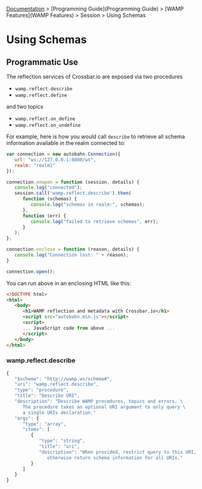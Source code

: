 [Documentation](.) > [Programming Guide](Programming Guide) > [WAMP Features](WAMP Features) > Session > Using Schemas

# Using Schemas

## Programmatic Use

The reflection services of Crossbar.io are exposed via two procedures

 * `wamp.reflect.describe`
 * `wamp.reflect.define`

and two topics

 * `wamp.reflect.on_define`
 * `wamp.reflect.on_undefine`

For example, here is how you would call `describe` to retrieve all schema information available in the realm connected to:

```javascript
var connection = new autobahn.Connection({
   url: "ws://127.0.0.1:8080/ws",
   realm: "realm1"
});

connection.onopen = function (session, details) {
   console.log("connected");
   session.call('wamp.reflect.describe').then(
      function (schemas) {
         console.log("schemas in realm:", schemas);
      },
      function (err) {
         console.log("failed to retrieve schemas", err);
      }
   );
};

connection.onclose = function (reason, details) {
   console.log("Connection lost: " + reason);
}

connection.open();
```

You can run above in an enclosing HTML like this:

```html
<!DOCTYPE html>
<html>
   <body>
      <h1>WAMP reflection and metadata with Crossbar.io</h1>
      <script src="autobahn.min.js"></script>
      <script>
      ... JavaScript code from above ...
      </script>
   </body>
</html>
```



### wamp.reflect.describe

```javascript
{
   "$schema": "http://wamp.ws/schema#",
   "uri": "wamp.reflect.describe",
   "type": "procedure",
   "title": "Describe URI",
   "description": "Describe WAMP procedures, topics and errors. \
      The procedure takes an optional URI argument to only query \
      a single URIs declaration."
   "args": {
      "type": "array",
      "items": [
         {
            "type": "string",
            "title": "uri",
            "description": "When provided, restrict query to this URI, \
               otherwise return schema information for all URIs."
         }
      ]
   }
}
```
